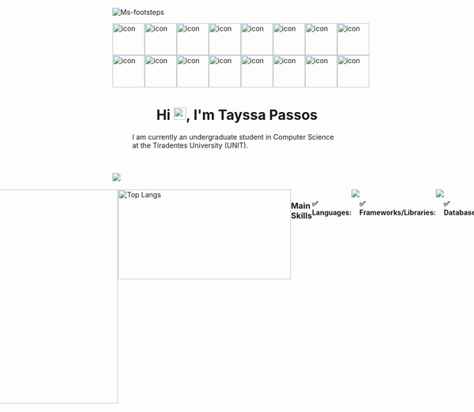<p align="left"> <img src="https://komarev.com/ghpvc/?username=ViniDias1&label=Profile%20views&color=ba0bea&style=flat" alt="Ms-footsteps" /> </p>
</div>
<div style="display: flex; align-items: flex-start;"><img src="https://techstack-generator.vercel.app/react-icon.svg" alt="icon" width="65" height="65" /><img src="https://techstack-generator.vercel.app/python-icon.svg" alt="icon" width="65" height="65" /><img src="https://techstack-generator.vercel.app/django-icon.svg" alt="icon" width="65" height="65" /><img src="https://techstack-generator.vercel.app/restapi-icon.svg" alt="icon" width="65" height="65" /><img src="https://techstack-generator.vercel.app/github-icon.svg" alt="icon" width="65" height="65" /><img src="https://techstack-generator.vercel.app/nginx-icon.svg" alt="icon" width="65" height="65" /><img src="https://techstack-generator.vercel.app/mysql-icon.svg" alt="icon" width="65" height="65" /><img src="https://techstack-generator.vercel.app/aws-icon.svg" alt="icon" width="65" height="65" /></div><div style="display: flex; align-items: flex-start;"><img src="https://techstack-generator.vercel.app/ts-icon.svg" alt="icon" width="65" height="65" /><img src="https://techstack-generator.vercel.app/cpp-icon.svg" alt="icon" width="65" height="65" /><img src="https://techstack-generator.vercel.app/sass-icon.svg" alt="icon" width="65" height="65" /><img src="https://techstack-generator.vercel.app/webpack-icon.svg" alt="icon" width="65" height="65" /><img src="https://techstack-generator.vercel.app/docker-icon.svg" alt="icon" width="65" height="65" /><img src="https://techstack-generator.vercel.app/kubernetes-icon.svg" alt="icon" width="65" height="65" /><img src="https://techstack-generator.vercel.app/java-icon.svg" alt="icon" width="65" height="65" /><img src="https://techstack-generator.vercel.app/testinglibrary-icon.svg" alt="icon" width="65" height="65" /></div>
<h1 align="center">Hi <img src="https://media.giphy.com/media/hvRJCLFzcasrR4ia7z/giphy.gif" width="25px">, I'm Tayssa Passos</h1>
<p style="text-align: left; display: flex;
        justify-content: flex-start;
        margin-left: 40px;         margin-right: 40px; /* Espaçamento à direita *//* Margem esquerda para o parágrafo */ /* Define a tabulação de 20 pixels */">
I am currently an undergraduate student in Computer Science at the Tiradentes University (UNIT).</p>
<br><br>
<img src="https://github.com/user-attachments/assets/2771e981-8cb8-49ef-af10-d15bfefaa462"><br><br>


<div style="display: flex; justify-content: center;">

  <a href="https://github.com/ViniDias1/github-readme-stats" >
    <img style="width: 31em;" src="https://github-readme-stats.vercel.app/api?username=ViniDias1&show_icons=true&theme=radical&rank_icon=github" alt="ViniDias1 GitHub stats">
  </a>
  
<a href="https://github.com/ViniDias1/github-readme-stats">
    <img style="width: 25em; height: 13em" src="https://github-readme-stats.vercel.app/api/top-langs/?username=ViniDias1&langs_count=8&layout=compact&theme=radical" alt="Top Langs">
  </a>

  

<p align="center">
  <h3>Main Skills</h3>
    <h4> ✅ Languages: </h4>
    <img src="https://skillicons.dev/icons?i=python,java,c,cpp" /><br/>
    <h4> ✅ Frameworks/Libraries: </h4>
    <img src="https://skillicons.dev/icons?i=nodejs,react,angular,spring" /><br/>
    <h4> ✅ Databases: </h4>
    <img src="https://skillicons.dev/icons?i=postgresql,mysql" /><br/>
    <h4> ✅ Others: </h4>
    <img src="https://skillicons.dev/icons?i=git" /><br/>
</p>

<br>



<br>

<img src="https://github.com/user-attachments/assets/2771e981-8cb8-49ef-af10-d15bfefaa462"><br>
<div>
  <a href="https://www.instagram.com/tayssa_passos/" target="_blank">
    <img style="margin-left: 10px;" src="https://img.shields.io/badge/-Instagram-%23E4405F?style=for-the-badge&logo=instagram&logoColor=white" alt="Instagram">
  </a>
  <a href="mailto:tayssapassoss@gmail.com">
    <img style="margin-left: 10px;" src="https://img.shields.io/badge/-Gmail-%23333333?style=for-the-badge&logo=gmail&logoColor=white" alt="Gmail">
  </a>
  <a href="www.linkedin.com/in/tayssa-passos" target="_blank">
    <img style="margin-left: 10px;" src="https://img.shields.io/badge/-LinkedIn-%230077B5?style=for-the-badge&logo=linkedin&logoColor=white" alt="LinkedIn">
  </a>

<br>

  <picture>
  <source media="(prefers-color-scheme: dark)" srcset="https://raw.githubusercontent.com/ViniDias1/ViniDias1/output/github-contribution-grid-snake-dark.svg">
  <source media="(prefers-color-scheme: light)" srcset="https://raw.githubusercontent.com/ViniDias1/ViniDias1/output/github-contribution-grid-snake.svg">
  <img alt="github contribution grid snake animation" src="https://raw.githubusercontent.com/ViniDias1/ViniDias1/output/github-contribution-grid-snake.svg">
</picture>
</div>
